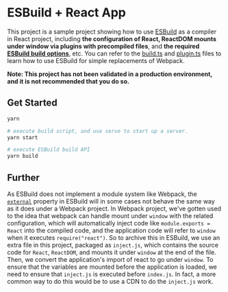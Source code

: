 # ESBuild + React App

This project is a sample project showing how to use [ESBuild](https://esbuild.github.io/) as a compiler in React project, including **the configuration of React, ReactDOM mounts under window via plugins with precompiled files**, and **the required [ESBuild build options](https://esbuild.github.io/api/#simple-options)**, etc.
You can refer to the [build.ts](build.ts) and [plugin.ts](preserve-external-dep.plugin.ts) files to learn how to use ESBuild for simple replacements of Webpack.

**Note: This project has not been validated in a production environment, and it is not recommended that you do so.**

## Get Started

```bash
yarn

# execute build script, and use serve to start up a server.
yarn start

# execute ESBuild build API
yarn build
```

## Further

As ESBuild does not implement a module system like Webpack, the [`external`](https://esbuild.github.io/api/#external) property in ESBuild will in some cases not behave the same way as it does under a Webpack project.
In Webpack project, we've gotten used to the idea that webpack can handle mount under `window` with the related configuration, which will automatically inject code like `module.exports = React` into the compiled code, and the application code will refer to `window` when it executes `require("react")`.
So to archive this in ESBuild, we use an extra file in this project, packaged as `inject.js`, which contains the source code for `React`, `ReactDOM`, and mounts it under `window` at the end of the file. Then, we convert the application's import of react to go under `window`.
To ensure that the variables are mounted before the application is loaded, we need to ensure that `inject.js` is executed before `index.js`. In fact, a more common way to do this would be to use a CDN to do the `inject.js` work.
